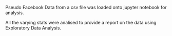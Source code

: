 Pseudo Facebook Data from a csv file was loaded onto jupyter notebook for analysis.

All the varying stats were analised to provide a report on the data using Exploratory Data Analysis.
